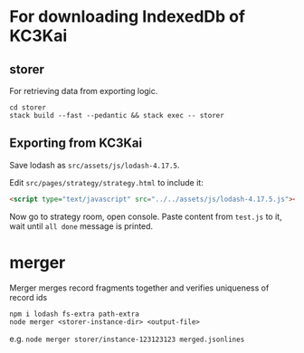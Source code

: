 # For downloading IndexedDb of KC3Kai

## storer

For retrieving data from exporting logic.

```
cd storer
stack build --fast --pedantic && stack exec -- storer
```

## Exporting from KC3Kai

Save lodash as `src/assets/js/lodash-4.17.5`.

Edit `src/pages/strategy/strategy.html` to include it:

```html
<script type="text/javascript" src="../../assets/js/lodash-4.17.5.js"></script>
```

Now go to strategy room, open console. Paste content from `test.js` to it, wait until `all done` message is printed.

# merger

Merger merges record fragments together and verifies uniqueness of record ids

```
npm i lodash fs-extra path-extra
node merger <storer-instance-dir> <output-file>
```

e.g. `node merger storer/instance-123123123 merged.jsonlines`
